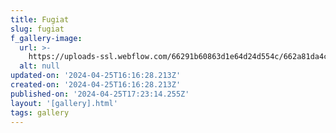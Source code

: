 ```yaml
---
title: Fugiat
slug: fugiat
f_gallery-image:
  url: >-
    https://uploads-ssl.webflow.com/66291b60863d1e64d24d554c/662a81da4c6be25b0937ee5e_image18.jpeg
  alt: null
updated-on: '2024-04-25T16:16:28.213Z'
created-on: '2024-04-25T16:16:28.213Z'
published-on: '2024-04-25T17:23:14.255Z'
layout: '[gallery].html'
tags: gallery
---
```



